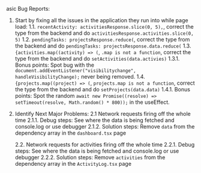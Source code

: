 asic Bug Reports:

1. Start by fixing all the issues in the application they run into while page load:
   1.1. `recentActivity: activitiesResponse.slice(0, 5),`, correct the type from the backend and do `activitiesResponse.activities.slice(0, 5)`
   1.2. `pendingTasks: projectsResponse.reduce(`, correct the type from the backend and do `pendingTasks: projectsResponse.data.reduce(`
   1.3. `{activities.map((activity) => (`, `.map is not a function`, correct the type from the backend and do `setActivities(data.activies)`
   1.3.1. Bonus points: Spot bug with the `document.addEventListener("visibilitychange", handleVisibilityChange);` never being removed.
   1.4. `{projects.map((project) => (`, `projects.map is not a function`, correct the type from the backend and do `setProjects(data.data)`
   1.4.1. Bonus points: Spot the random `await new Promise((resolve) => setTimeout(resolve, Math.random() * 800));` in the useEffect.

2. Identify Next Major Problems:
   2.1 Network requests firing off the whole time
   2.1.1. Debug steps: See where the data is being fetched and console.log or use debugger
   2.1.2. Solution steps: Remove `data` from the dependency array in the `dashboard.tsx` page

   2.2. Network requests for activities firing off the whole time
   2.2.1. Debug steps: See where the data is being fetched and console.log or use debugger
   2.2.2. Solution steps: Remove `activities` from the dependency array in the `ActivityLog.tsx` page
